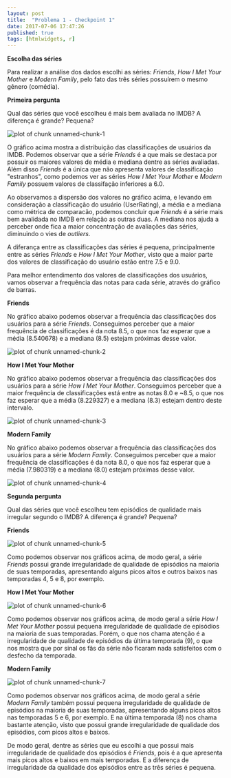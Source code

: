 ```yaml
---
layout: post
title:  "Problema 1 - Checkpoint 1"
date: 2017-07-06 17:47:26
published: true
tags: [htmlwidgets, r]
---
```




**Escolha das séries**

Para realizar a análise dos dados escolhi as séries: *Friends*, *How I Met Your Mother* e *Modern Family*, pelo fato das três séries possuírem o mesmo gênero (comédia).

**Primeira pergunta**

Qual das séries que você escolheu é mais bem avaliada no IMDB? A diferença é grande? Pequena? 

![plot of chunk unnamed-chunk-1](/portfolioad1figure/source/prob1-cp1/2017-07-05-prob1-cp1/unnamed-chunk-1-1.png)

O gráfico acima mostra a distribuição das classificações de usuários da IMDB. Podemos observar que a série *Friends* é a que mais se destaca por possuir os maiores valores de média e mediana dentre as séries avaliadas. Além disso *Friends* é a única que não apresenta valores de classificação "estranhos", como podemos ver as séries *How I Met Your Mother* e *Modern Family* possuem valores de classifação inferiores a 6.0.

Ao observamos a dispersão  dos valores no gráfico acima, e levando em consideração a classificação do usuário (UserRating), a média e a mediana como métrica de comparacão, podemos concluir que *Friends* é a série mais bem avalidada no IMDB em relação as outras duas. A mediana nos ajuda a perceber onde fica a maior concentração de avaliações das séries, diminuindo o vies de *outliers*. 

A diferança entre as classificações das séries é pequena, principalmente entre as séries *Friends* e *How I Met Your Mother*, visto que a maior parte dos valores de classificação do usuário estão entre 7.5 e 9.0. 

Para melhor entendimento dos valores de classificações dos usuários, vamos observar a frequência das notas para cada série, através do gráfico de barras. 

**Friends**

No gráfico abaixo podemos observar a frequência das classificações dos usuários para a série *Friends*. Conseguimos perceber que a maior frequência de classificações é da nota 8.5, o que nos faz esperar que a média (8.540678) e a mediana (8.5) estejam próximas desse valor.   

![plot of chunk unnamed-chunk-2](/portfolioad1figure/source/prob1-cp1/2017-07-05-prob1-cp1/unnamed-chunk-2-1.png)

**How I Met Your Mother** 

No gráfico abaixo podemos observar a frequência das classificações dos usuários para a série *How I Met Your Mother*. Conseguimos perceber que a maior frequência de classificações está entre as notas 8.0 e ~8.5, o que nos faz esperar que a média (8.229327) e a mediana (8.3) estejam dentro deste intervalo.   

![plot of chunk unnamed-chunk-3](/portfolioad1figure/source/prob1-cp1/2017-07-05-prob1-cp1/unnamed-chunk-3-1.png)

**Modern Family**

No gráfico abaixo podemos observar a frequência das classificações dos usuários para a série *Modern Family*. Conseguimos perceber que a maior frequência de classificações é da nota 8.0, o que nos faz esperar que a média (7.980319) e a mediana (8.0) estejam próximas desse valor. 

![plot of chunk unnamed-chunk-4](/portfolioad1figure/source/prob1-cp1/2017-07-05-prob1-cp1/unnamed-chunk-4-1.png)

**Segunda pergunta** 

Qual das séries que você escolheu tem episódios de qualidade mais irregular segundo o IMDB? A diferença é grande? Pequena?

**Friends**

![plot of chunk unnamed-chunk-5](/portfolioad1figure/source/prob1-cp1/2017-07-05-prob1-cp1/unnamed-chunk-5-1.png)

Como podemos observar nos gráficos acima, de modo geral, a série *Friends* possui grande irregularidade de qualidade de episódios na maioria de suas temporadas, apresentando alguns picos altos e outros baixos nas temporadas 4, 5 e 8, por exemplo.

**How I Met Your Mother**

![plot of chunk unnamed-chunk-6](/portfolioad1figure/source/prob1-cp1/2017-07-05-prob1-cp1/unnamed-chunk-6-1.png)

Como podemos observar nos gráficos acima, de modo geral a série *How I Met Your Mother* possui pequena irregularidade de qualidade de episódios na maioria de suas temporadas. Porém, o que nos chama atenção é a irregularidade de qualidade de episódios da última temporada (9), o que nos mostra que por sinal os fãs da série não ficaram nada satisfeitos com o desfecho da temporada. 


**Modern Family**

![plot of chunk unnamed-chunk-7](/portfolioad1figure/source/prob1-cp1/2017-07-05-prob1-cp1/unnamed-chunk-7-1.png)

Como podemos observar nos gráficos acima, de modo geral a série *Modern Family* também possui pequena irregularidade de qualidade de episódios na maioria de suas temporadas, apresentando alguns picos altos nas temporadas 5 e 6, por exemplo. E na última temporada (8) nos chama bastante atenção, visto que possui grande irregularidade de qualidade dos episódios, com picos altos e baixos. 

De modo geral, dentre as séries que eu escolhi a que possui mais irregularidade de qualidade dos episódios é *Friends*, pois é a que apresenta mais picos altos e baixos em mais temporadas. E a diferença de irregularidade da qualidade dos episódios entre as três séries é pequena.


